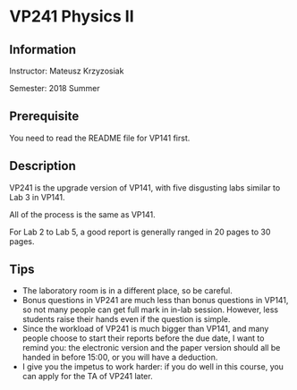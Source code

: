 # VP241 Physics II

## Information

Instructor: Mateusz Krzyzosiak

Semester: 2018 Summer

## Prerequisite

You need to read the README file for VP141 first.

## Description

VP241 is the upgrade version of VP141, with five disgusting labs similar to Lab 3 in VP141.

All of the process is the same as VP141.

For Lab 2 to Lab 5, a good report is generally ranged in 20 pages to 30 pages.

## Tips

- The laboratory room is in a different place, so be careful.
- Bonus questions in VP241 are much less than bonus questions in VP141, so not many people can get full mark in in-lab session. However, less students raise their hands even if the question is simple. 
- Since the workload of VP241 is much bigger than VP141, and many people choose to start their reports before the due date, I want to remind you: the electronic version and the paper version should all be handed in before 15:00, or you will have a deduction.
- I give you the impetus to work harder: if you do well in this course, you can apply for the TA of VP241 later.

 